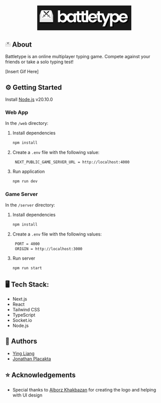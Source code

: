 <p align="center"> 
    <img src="./web/public/logov2.png"border-radius: 12px" width="300px" alt="logo">
</p>

## <img src="web\src\app\icon.png" height="17px" width="17px" alt="logo"> About
Battletype is an online multiplayer typing game. Compete against your friends or take a solo typing test!

[Insert Gif Here]

## ⚙️ Getting Started

Install [ Node.js](https://nodejs.org/en) v20.10.0

### Web App
In the `/web` directory:

1. Install dependencies

   ```sh
   npm install
   ```
2. Create a `.env` file with the following value:

   ```
    NEXT_PUBLIC_GAME_SERVER_URL = http://localhost:4000
   ```
5. Run application

   ```sh
   npm run dev
   ```

### Game Server
In the `/server` directory:

1. Install dependencies

   ```sh
   npm install
   ```
2. Create a `.env` file with the following values:

   ```
    PORT = 4000
    ORIGIN = http://localhost:3000
   ```
5. Run server

   ```sh
   npm run start
   ```

## 🖥️ Tech Stack:
* Next.js
* React 
* Tailwind CSS
* TypeScript 
* Socket.io 
* Node.js


## 📝 Authors 
* [Ying Liang](https://github.com/YingLiang2)
* [Jonathan Placakta](https://github.com/jonathanplacatka)

## ⭐ Acknowledgements
- Special thanks to [Alborz Khakbazan](https://github.com/alborzk) for creating the logo and helping with UI design